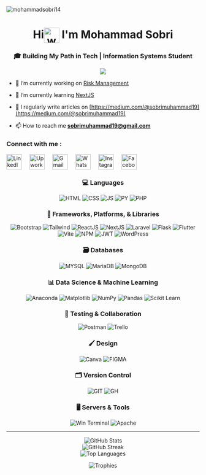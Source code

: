 <p align="left"> <img src="https://komarev.com/ghpvc/?username=mohammadsobri14&label=Profile%20views&color=0e75b6&style=flat" alt="mohammadsobri14" /> </p>
<h1 align="center">Hi<span><img src="https://user-images.githubusercontent.com/74038190/241763891-7bb1e704-6026-48f9-8435-2f4d40101348.gif" alt="wave gif" height="40" style="vertical-align:middle;"/></span>  I'm Mohammad Sobri</h1>

<h3 align="center">🎓 Building My Path in Tech | Information Systems Student</h3>
<div align="center">
  <img src="https://user-images.githubusercontent.com/22107794/139580686-887df369-edb8-4bc8-b607-4fbf6d7e4866.gif">
</div>

- 🔭 I’m currently working on [Risk Management](https://github.com/MohammadSobri14/ews-risk-register-fe.git)

- 🌱 I’m currently learning [NextJS](https://nextjs.org/)

- 📝 I regularly write articles on [https://medium.com/@sobrimuhammad19](https://medium.com/@sobrimuhammad19)

- 📫 How to reach me **sobrimuhammad19@gmail.com**

<h3 align="left">Connect with me :</h3>
<div align="left" style="display:flex;gap:20px;align-items:center;flex-wrap:wrap"><a href="https://linkedin.com/in/mohammad-sobri-804a55265" target="_blank"><img src="https://img.icons8.com/color/48/000000/linkedin.png" alt="LinkedIn" height="40" width="40"/></a><a href="https://www.upwork.com/freelancers/~01ef4ca7f6b610c5df" target="_blank"><img src="https://img.icons8.com/ios-filled/50/6fda44/upwork.png" alt="Upwork" height="40" width="40"/></a><a href="mailto:sobrimuhammad19@gmail.com" target="_blank"><img src="https://img.icons8.com/color/48/000000/gmail-new.png" alt="Gmail" height="40" width="40"/></a><a href="https://wa.me/6285156181586" target="_blank"><img src="https://img.icons8.com/color/48/000000/whatsapp--v1.png" alt="WhatsApp" height="40" width="40"/></a><a href="https://instagram.com/rllld_" target="_blank"><img src="https://img.icons8.com/color/48/000000/instagram-new--v1.png" alt="Instagram" height="40" width="40"/></a><a href="https://fb.com/@rildd" target="_blank"><img src="https://img.icons8.com/color/48/000000/facebook-new.png" alt="Facebook" height="40" width="40"/></a></div>

<h3 align="center">💻 Languages</h3>
<p align="center">
  <img src="https://img.shields.io/badge/html5-%23E34F26.svg?style=for-the-badge&logo=html5&logoColor=white" alt="HTML" />
  <img src="https://img.shields.io/badge/css3-%231572B6.svg?style=for-the-badge&logo=css3&logoColor=white" alt="CSS" />
  <img src="https://img.shields.io/badge/javascript-%23323330.svg?style=for-the-badge&logo=javascript&logoColor=%23F7DF1E" alt="JS" />
  <img src="https://img.shields.io/badge/python-3670A0?style=for-the-badge&logo=python&logoColor=ffdd54" alt="PY" />
  <img src="https://img.shields.io/badge/php-%23777BB4.svg?style=for-the-badge&logo=php&logoColor=white" alt="PHP" />
</p>

<h3 align="center">🧰 Frameworks, Platforms, & Libraries</h3>
<p align="center">
  <img src="https://img.shields.io/badge/bootstrap-%238511FA.svg?style=for-the-badge&logo=bootstrap&logoColor=white" alt="Bootstrap" />
  <img src="https://img.shields.io/badge/tailwindcss-%2338B2AC.svg?style=for-the-badge&logo=tailwind-css&logoColor=white" alt="Tailwind" />
  <img src="https://img.shields.io/badge/react-%2320232a.svg?style=for-the-badge&logo=react&logoColor=%2361DAFB" alt="ReactJS" />
  <img src="https://img.shields.io/badge/Next-black?style=for-the-badge&logo=next.js&logoColor=white" alt="NextJS" />
  <img src="https://img.shields.io/badge/laravel-%23FF2D20.svg?style=for-the-badge&logo=laravel&logoColor=white" alt="Laravel" />
  <img src="https://img.shields.io/badge/flask-%23000.svg?style=for-the-badge&logo=flask&logoColor=white" alt="Flask" />
  <img src="https://img.shields.io/badge/Flutter-%2302569B.svg?style=for-the-badge&logo=Flutter&logoColor=white" alt="Flutter" />
  <img src="https://img.shields.io/badge/Vite-%23646CFF.svg?style=for-the-badge&logo=vite&logoColor=white" alt="Vite" />
  <img src="https://img.shields.io/badge/NPM-%23CB3837.svg?style=for-the-badge&logo=npm&logoColor=white" alt="NPM" />
  <img src="https://img.shields.io/badge/JWT-black?style=for-the-badge&logo=JSON%20web%20tokens" alt="JWT" />
  <img src="https://img.shields.io/badge/WordPress-%23117AC9.svg?style=for-the-badge&logo=WordPress&logoColor=white" alt="WordPress" />
</p>

<h3 align="center">🗃️ Databases</h3>
<p align="center">
  <img src="https://img.shields.io/badge/mysql-4479A1.svg?style=for-the-badge&logo=mysql&logoColor=white" alt="MYSQL" />
  <img src="https://img.shields.io/badge/MariaDB-003545?style=for-the-badge&logo=mariadb&logoColor=white" alt="MariaDB" />
  <img src="https://img.shields.io/badge/MongoDB-%234ea94b.svg?style=for-the-badge&logo=mongodb&logoColor=white" alt="MongoDB" />
</p>

<h3 align="center">📊 Data Science & Machine Learning</h3>
<p align="center">
  <img src="https://img.shields.io/badge/Anaconda-%2344A833.svg?style=for-the-badge&logo=anaconda&logoColor=white" alt="Anaconda" />
  <img src="https://img.shields.io/badge/Matplotlib-%23ffffff.svg?style=for-the-badge&logo=Matplotlib&logoColor=black" alt="Matplotlib" />
  <img src="https://img.shields.io/badge/numpy-%23013243.svg?style=for-the-badge&logo=numpy&logoColor=white" alt="NumPy" />
  <img src="https://img.shields.io/badge/pandas-%23150458.svg?style=for-the-badge&logo=pandas&logoColor=white" alt="Pandas" />
  <img src="https://img.shields.io/badge/scikit--learn-%23F7931E.svg?style=for-the-badge&logo=scikit-learn&logoColor=white" alt="Scikit Learn" />
</p>

<h3 align="center">🧪 Testing & Collaboration</h3>
<p align="center">
  <img src="https://img.shields.io/badge/Postman-FF6C37?style=for-the-badge&logo=postman&logoColor=white" alt="Postman" />
  <img src="https://img.shields.io/badge/Trello-%23026AA7.svg?style=for-the-badge&logo=Trello&logoColor=white" alt="Trello" />
</p>

<h3 align="center">🖌️ Design</h3>
<p align="center">
  <img src="https://img.shields.io/badge/Canva-%2300C4CC.svg?style=for-the-badge&logo=Canva&logoColor=white" alt="Canva" />
  <img src="https://img.shields.io/badge/figma-%23F24E1E.svg?style=for-the-badge&logo=figma&logoColor=white" alt="FIGMA" />
</p>

<h3 align="center">🗂️ Version Control</h3>
<p align="center">
  <img src="https://img.shields.io/badge/git-%23F05033.svg?style=for-the-badge&logo=git&logoColor=white" alt="GIT" />
  <img src="https://img.shields.io/badge/github-%23121011.svg?style=for-the-badge&logo=github&logoColor=white" alt="GH" />
</p>

<h3 align="center">🖥️ Servers & Tools</h3>
<p align="center">
  <img src="https://img.shields.io/badge/Windows%20Terminal-%234D4D4D.svg?style=for-the-badge&logo=windows-terminal&logoColor=white" alt="Win Terminal" />
  <img src="https://img.shields.io/badge/apache-%23D42029.svg?style=for-the-badge&logo=apache&logoColor=white" alt="Apache" />
</p>

---

<p align="center">
  <img src="https://github-readme-stats.vercel.app/api?username=MohammadSobri14&theme=dark&hide_border=false&include_all_commits=false&count_private=false" alt="GitHub Stats" />
  <br />
  <img src="https://nirzak-streak-stats.vercel.app/?user=MohammadSobri14&theme=dark&hide_border=false" alt="GitHub Streak" />
  <br />
  <img src="https://github-readme-stats.vercel.app/api/top-langs/?username=MohammadSobri14&theme=dark&hide_border=false&layout=compact" alt="Top Languages" />
</p>

<p align="center">
  <img src="https://github-profile-trophy.vercel.app/?username=MohammadSobri14&theme=radical&no-frame=false&no-bg=true&margin-w=4" alt="Trophies" />
</p>
